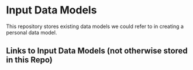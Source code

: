# Input Data Models
This repository stores existing data models we could refer to in creating a personal data model.

## Links to Input Data Models (not otherwise stored in this Repo)

